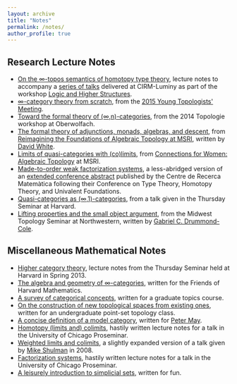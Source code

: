 ```yaml
---
layout: archive
title: "Notes"
permalink: /notes/
author_profile: true
---
```


## Research Lecture Notes 

* [On the &infin;-topos semantics of homotopy type theory](https://emilyriehl.github.io/files/semantics.pdf), lecture notes to accompany a [series of talks](https://library.cirm-math.fr/ListRecord.htm?list=request&table=3&NumReq=115&cluster_1=2689) delivered at CIRM-Luminy as part of the workshop [Logic and Higher Structures](https://conferences.cirm-math.fr/2689.html).
* [∞-category theory from scratch](https://emilyriehl.github.io/files/scratch.pdf), from the [2015 Young Topologists' Meeting](https://www.epfl.ch/labs/hessbellwald-lab/seminar/ytm2015/).
* [Toward the formal theory of (∞,n)-categories](https://emilyriehl.github.io/files/oberwolfach.pdf), from the 2014 Topologie workshop at Oberwolfach.
* [The formal theory of adjunctions, monads, algebras, and descent](https:/emilyriehl.github.io/files/MSRI-formal.pdf), from [Reimagining the Foundations of Algebraic Topology at MSRI](https://www.msri.org/workshops/689), written by [David White](http://personal.denison.edu/~whiteda/).
* [Limits of quasi-categories with (co)limits](https://emilyriehl.github.io/files/MSRI-limits.pdf), from [Connections for Women: Algebraic Topology](https://www.msri.org/workshops/684) at MSRI.
* [Made-to-order weak factorization systems](https://emilyriehl.github.io/files/made-to-order.pdf), a less-abridged version of an [extended conference abstract](https://emilyriehl.github.io/files/made-to-order-crm.pdf) published by the Centre de Recerca Matemàtica following their Conference on Type Theory, Homotopy Theory, and Univalent Foundations.
* [Quasi-categories as (∞,1)-categories](https://emilyriehl.github.io/files/quasi-categories-as.pdf), from a talk given in the Thursday Seminar at Harvard.
* [Lifting properties and the small object argument](https://emilyriehl.github.io/files/midwest.pdf), from the Midwest Topology Seminar at Northwestern, written by [Gabriel C. Drummond-Cole](https://drummondcole.com/gabriel/data/). 

## Miscellaneous Mathematical Notes

* [Higher category theory](https://emilyriehl.github.io/files/thursday.pdf), lecture notes from the Thursday Seminar held at Harvard in Spring 2013.
* [The algebra and geometry of ∞-categories](https://emilyriehl.github.io/files/infinitycategories.pdf), written for the Friends of Harvard Mathematics. 
* [A survey of categorical concepts](https://emilyriehl.github.io/files/survey.pdf), written for a graduate topics course.
* [On the construction of new topological spaces from existing ones](https://emilyriehl.github.io/files/topologies.pdf), written for an undergraduate point-set topology class.
* [A concise definition of a model category](https://emilyriehl.github.io/files/modelcat.pdf), written for [Peter May](http://math.uchicago.edu/~may/).
* [Homotopy (limits and) colimits](https://emilyriehl.github.io/files/hocolimits.pdf), hastily written lecture notes for a talk in the University of Chicago Proseminar.  
* [Weighted limits and colimits](https://emilyriehl.github.io/files/weighted.pdf), a slightly expanded version of a talk given by [Mike Shulman](http://home.sandiego.edu/~shulman/) in 2008.
* [Factorization systems](https://emilyriehl.github.io/files/factorization.pdf), hastily written lecture notes for a talk in the University of Chicago Proseminar.  
* [A leisurely introduction to simplicial sets](https://emilyriehl.github.io/files/ssets.pdf), written for fun. 
